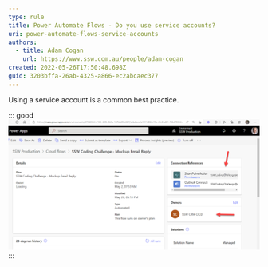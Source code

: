 ```yaml
---
type: rule
title: Power Automate Flows - Do you use service accounts?
uri: power-automate-flows-service-accounts
authors:
  - title: Adam Cogan
    url: https://www.ssw.com.au/people/adam-cogan
created: 2022-05-26T17:50:48.698Z
guid: 3203bffa-26ab-4325-a866-ec2abcaec377
---
```

Using a service account is a common best practice.

<!--endintro-->

::: good
![Figure: Good example – see arrows the names are service accounts that will still work after an employee leaves the company](power-platform-services-accounts.png)
:::
